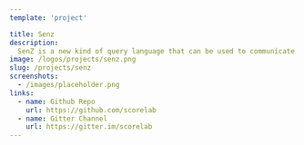 ```yaml
---
template: 'project'

title: Senz
description:
  SenZ is a new kind of query language that can be used to communicate with IoT devices. It is easily integrable, incredibly fast, and is in the highest end of security integration. Also, it is developed live.
image: /logos/projects/senz.png
slug: /projects/senz
screenshots: 
  - /images/placeholder.png
links: 
  - name: Github Repo
    url: https://github.com/scorelab
  - name: Gitter Channel
    url: https://gitter.im/scorelab
---
```

